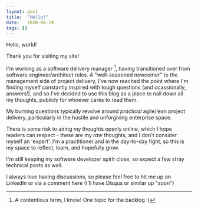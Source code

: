 ```yaml
---
layout: post
title:  "Hello!"
date:   2020-08-19
tags: []
---
```


Hello, world!

Thank you for visiting my site!

I'm working as a software delivery manager [^1], having transitioned over from software engineer/architect roles. A "well-seasoned newcomer" to the management side of project delivery, I've now reached the point where I'm finding myself constantly inspired with tough questions (and ocassionally, answers!), and so I've decided to use this blog as a place to nail down all my thoughts, publicly for whoever cares to read them. 

My burning questions typically revolve around *practical* agile/lean project delivery, particularly in the hostile and unforgiving enterprise space.

There is some risk to airing my thoughts openly online, which I hope readers can respect - these are my *raw* thoughts, and I don't consider myself an 'expert'. I'm a practitioner and in the day-to-day fight, so this is my space to reflect, learn, and hopefully grow.

I'm still keeping my software developer spirit close, so expect a few stray technical posts as well.

I always love having discussions, so please feel free to hit me up on LinkedIn or via a comment here (I'll have Disqus or similar up "soon")

[^1]: A contentious term, I know! One topic for the backlog :)